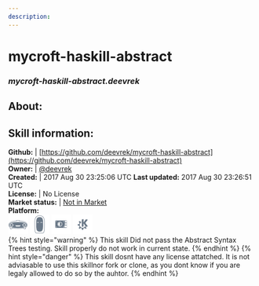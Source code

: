 ```yaml
---    
description:   
---    
```

# mycroft-haskill-abstract  
### _mycroft-haskill-abstract.deevrek_  
## About:  


## Skill information:  
**Github:** | [https://github.com/deevrek/mycroft-haskill-abstract](https://github.com/deevrek/mycroft-haskill-abstract)  
**Owner:** | [@deevrek](https://github.com/deevrek)  
**Created:** | 2017 Aug 30 23:25:06 UTC  **Last updated:** 2017 Aug 30 23:26:51 UTC  
**License:** | No License  
**Market status:** | [Not in Market](https://market.mycroft.ai/skill/)  
**Platform:**  
 ![](../.gitbook/assets/mark-1-icon.png)  ![](../.gitbook/assets/mark-2-icon.png)  ![](../.gitbook/assets/picroft-icon.png)  ![](../.gitbook/assets/kde.png)   
{% hint style="warning" %}
This skill Did not pass the Abstract Syntax Trees testing. Skill properly do not work in current state.
{% endhint %}
{% hint style="danger" %}
This skill dosnt have any license attatched. It is not adviasable to use this skillnor fork or clone, as you dont know if you are legaly allowed to do so by the auhtor.
{% endhint %}
